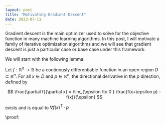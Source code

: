 ```yaml
---
layout: post
title: "Motivating Gradient Descent"
date: 2023-07-11
---
```


Gradient descent is the main optimizer used to solve for the objective function in many machine learning algorithms. In this post,
I will motivate a family of iterative optimization algorithms and we will see that gradient descent is just a  particular case or base case under this framework.

We will start with the following lemma:

Let $f: \mathbb{R}^{n} \rightarrow \mathbb{R}$ be a continously differentiable function in an open region $D \subset \mathbb{R}^{n}$. For all $x \in D$ and $p \in \mathbb{R}^{n}$,
the directional derivative in the $p$ direction, defined by 

$$
  \frac{\partial f}{\partial x} = \lim_{\epsilon \to 0 } \frac{f(x+\epsilon p) - f(x)}{\epsilon} 
$$

exists and is equal to $\nabla f(x)^T \cdot p$

\proof: 
